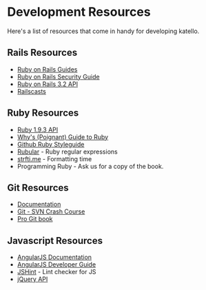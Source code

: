 Development Resources
=====================

Here's a list of resources that come in handy for developing katello.

## Rails Resources

* [Ruby on Rails Guides](http://guides.rubyonrails.org/)
* [Ruby on Rails Security Guide](http://guides.rubyonrails.org/security.html)
* [Ruby on Rails 3.2 API](http://railsapi.com/doc/rails-v3.2.7/)
* [Railscasts](http://railscasts.com/)

## Ruby Resources

* [Ruby 1.9.3 API](http://www.ruby-doc.org/core-1.9.3/)
* [Why's (Poignant) Guide to Ruby](http://mislav.uniqpath.com/poignant-guide/)
* [Github Ruby Styleguide](https://github.com/styleguide/ruby)
* [Rubular](http://rubular.com/) - Ruby regular expressions
* [strfti.me](http://strfti.me/) - Formatting time
* Programming Ruby - Ask us for a copy of the book.

## Git Resources

* [Documentation](http://git-scm.com/documentation)
* [Git - SVN Crash Course](http://git.or.cz/course/svn.html)
* [Pro Git book](http://git-scm.com/book)

## Javascript Resources

* [AngularJS Documentation](http://docs.angularjs.org/)
* [AngularJS Developer Guide](http://docs.angularjs.org/guide)
* [JSHint](http://www.jshint.com/) - Lint checker for JS
* [jQuery API](http://api.jquery.com/)